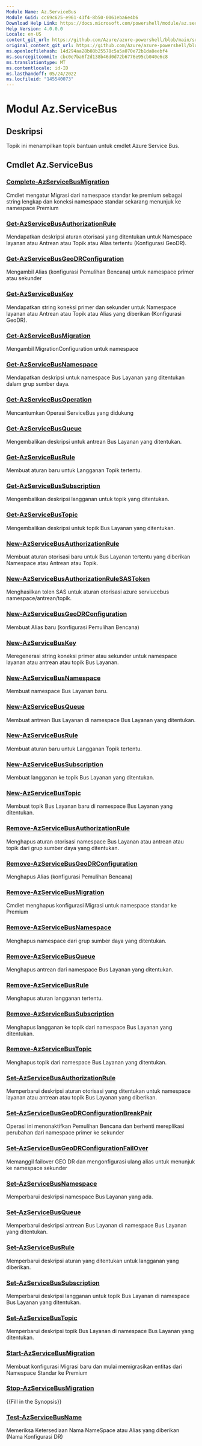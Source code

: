 ```yaml
---
Module Name: Az.ServiceBus
Module Guid: cc69c625-e961-43f4-8b50-0061eba6e4b6
Download Help Link: https://docs.microsoft.com/powershell/module/az.servicebus
Help Version: 4.0.0.0
Locale: en-US
content_git_url: https://github.com/Azure/azure-powershell/blob/main/src/ServiceBus/ServiceBus/help/Az.ServiceBus.md
original_content_git_url: https://github.com/Azure/azure-powershell/blob/main/src/ServiceBus/ServiceBus/help/Az.ServiceBus.md
ms.openlocfilehash: 14d294aa28b08b25578c5a5a070e72b1da8eebf4
ms.sourcegitcommit: cbc0e7ba6f2d138b46d0d72b6776e95cb040e6c8
ms.translationtype: MT
ms.contentlocale: id-ID
ms.lasthandoff: 05/24/2022
ms.locfileid: "145540073"
---
```

# Modul Az.ServiceBus
## Deskripsi
Topik ini menampilkan topik bantuan untuk cmdlet Azure Service Bus.

## Cmdlet Az.ServiceBus
### [Complete-AzServiceBusMigration](Complete-AzServiceBusMigration.md)
Cmdlet mengatur Migrasi dari namespace standar ke premium sebagai string lengkap dan koneksi namespace standar sekarang menunjuk ke namespace Premium

### [Get-AzServiceBusAuthorizationRule](Get-AzServiceBusAuthorizationRule.md)
Mendapatkan deskripsi aturan otorisasi yang ditentukan untuk Namespace layanan atau Antrean atau Topik atau Alias tertentu (Konfigurasi GeoDR). 

### [Get-AzServiceBusGeoDRConfiguration](Get-AzServiceBusGeoDRConfiguration.md)
Mengambil Alias (konfigurasi Pemulihan Bencana) untuk namespace primer atau sekunder

### [Get-AzServiceBusKey](Get-AzServiceBusKey.md)
Mendapatkan string koneksi primer dan sekunder untuk Namespace layanan atau Antrean atau Topik atau Alias yang diberikan (Konfigurasi GeoDR).

### [Get-AzServiceBusMigration](Get-AzServiceBusMigration.md)
Mengambil MigrationConfiguration untuk namespace

### [Get-AzServiceBusNamespace](Get-AzServiceBusNamespace.md)
Mendapatkan deskripsi untuk namespace Bus Layanan yang ditentukan dalam grup sumber daya.

### [Get-AzServiceBusOperation](Get-AzServiceBusOperation.md)
Mencantumkan Operasi ServiceBus yang didukung

### [Get-AzServiceBusQueue](Get-AzServiceBusQueue.md)
Mengembalikan deskripsi untuk antrean Bus Layanan yang ditentukan.

### [Get-AzServiceBusRule](Get-AzServiceBusRule.md)
Membuat aturan baru untuk Langganan Topik tertentu. 

### [Get-AzServiceBusSubscription](Get-AzServiceBusSubscription.md)
Mengembalikan deskripsi langganan untuk topik yang ditentukan.

### [Get-AzServiceBusTopic](Get-AzServiceBusTopic.md)
Mengembalikan deskripsi untuk topik Bus Layanan yang ditentukan.

### [New-AzServiceBusAuthorizationRule](New-AzServiceBusAuthorizationRule.md)
Membuat aturan otorisasi baru untuk Bus Layanan tertentu yang diberikan Namespace atau Antrean atau Topik.

### [New-AzServiceBusAuthorizationRuleSASToken](New-AzServiceBusAuthorizationRuleSASToken.md)
Menghasilkan tolen SAS untuk aturan otorisasi azure serviucebus namespace/antrean/topik. 

### [New-AzServiceBusGeoDRConfiguration](New-AzServiceBusGeoDRConfiguration.md)
Membuat Alias baru (konfigurasi Pemulihan Bencana)

### [New-AzServiceBusKey](New-AzServiceBusKey.md)
Meregenerasi string koneksi primer atau sekunder untuk namespace layanan atau antrean atau topik Bus Layanan.

### [New-AzServiceBusNamespace](New-AzServiceBusNamespace.md)
Membuat namespace Bus Layanan baru.

### [New-AzServiceBusQueue](New-AzServiceBusQueue.md)
Membuat antrean Bus Layanan di namespace Bus Layanan yang ditentukan.

### [New-AzServiceBusRule](New-AzServiceBusRule.md)
Membuat aturan baru untuk Langganan Topik tertentu. 

### [New-AzServiceBusSubscription](New-AzServiceBusSubscription.md)
Membuat langganan ke topik Bus Layanan yang ditentukan.

### [New-AzServiceBusTopic](New-AzServiceBusTopic.md)
Membuat topik Bus Layanan baru di namespace Bus Layanan yang ditentukan.

### [Remove-AzServiceBusAuthorizationRule](Remove-AzServiceBusAuthorizationRule.md)
Menghapus aturan otorisasi namespace Bus Layanan atau antrean atau topik dari grup sumber daya yang ditentukan.

### [Remove-AzServiceBusGeoDRConfiguration](Remove-AzServiceBusGeoDRConfiguration.md)
Menghapus Alias (konfigurasi Pemulihan Bencana)

### [Remove-AzServiceBusMigration](Remove-AzServiceBusMigration.md)
Cmdlet menghapus konfigurasi Migrasi untuk namespace standar ke Premium

### [Remove-AzServiceBusNamespace](Remove-AzServiceBusNamespace.md)
Menghapus namespace dari grup sumber daya yang ditentukan. 

### [Remove-AzServiceBusQueue](Remove-AzServiceBusQueue.md)
Menghapus antrean dari namespace Bus Layanan yang ditentukan.

### [Remove-AzServiceBusRule](Remove-AzServiceBusRule.md)
Menghapus aturan langganan tertentu.

### [Remove-AzServiceBusSubscription](Remove-AzServiceBusSubscription.md)
Menghapus langganan ke topik dari namespace Bus Layanan yang ditentukan.

### [Remove-AzServiceBusTopic](Remove-AzServiceBusTopic.md)
Menghapus topik dari namespace Bus Layanan yang ditentukan.

### [Set-AzServiceBusAuthorizationRule](Set-AzServiceBusAuthorizationRule.md)
Memperbarui deskripsi aturan otorisasi yang ditentukan untuk namespace layanan atau antrean atau topik Bus Layanan yang diberikan.

### [Set-AzServiceBusGeoDRConfigurationBreakPair](Set-AzServiceBusGeoDRConfigurationBreakPair.md)
Operasi ini menonaktifkan Pemulihan Bencana dan berhenti mereplikasi perubahan dari namespace primer ke sekunder

### [Set-AzServiceBusGeoDRConfigurationFailOver](Set-AzServiceBusGeoDRConfigurationFailOver.md)
Memanggil failover GEO DR dan mengonfigurasi ulang alias untuk menunjuk ke namespace sekunder

### [Set-AzServiceBusNamespace](Set-AzServiceBusNamespace.md)
Memperbarui deskripsi namespace Bus Layanan yang ada.

### [Set-AzServiceBusQueue](Set-AzServiceBusQueue.md)
Memperbarui deskripsi antrean Bus Layanan di namespace Bus Layanan yang ditentukan.

### [Set-AzServiceBusRule](Set-AzServiceBusRule.md)
Memperbarui deskripsi aturan yang ditentukan untuk langganan yang diberikan.

### [Set-AzServiceBusSubscription](Set-AzServiceBusSubscription.md)
Memperbarui deskripsi langganan untuk topik Bus Layanan di namespace Bus Layanan yang ditentukan.

### [Set-AzServiceBusTopic](Set-AzServiceBusTopic.md)
Memperbarui deskripsi topik Bus Layanan di namespace Bus Layanan yang ditentukan.

### [Start-AzServiceBusMigration](Start-AzServiceBusMigration.md)
Membuat konfigurasi Migrasi baru dan mulai memigrasikan entitas dari Namespace Standar ke Premium

### [Stop-AzServiceBusMigration](Stop-AzServiceBusMigration.md)
{{Fill in the Synopsis}}

### [Test-AzServiceBusName](Test-AzServiceBusName.md)
Memeriksa Ketersediaan Nama NameSpace atau Alias yang diberikan (Nama Konfigurasi DR) 

